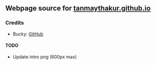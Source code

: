 
## Webpage source for [tanmaythakur.github.io](https://tanmaythakur.github.io) 

### Credits
* Bucky: [GitHub](https://github.com/BuckyMaler)


#### TODO
- Update intro png (600px max)
